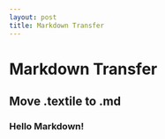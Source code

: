 ```yaml
---
layout: post
title: Markdown Transfer
---
```


# Markdown Transfer

## Move .textile to .md

### Hello Markdown!
